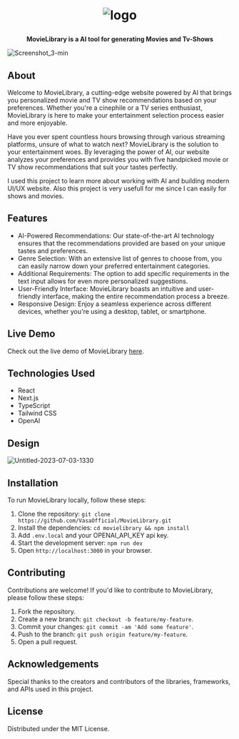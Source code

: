 <h1 align="center">

![logo](https://github.com/VasaOfficial/MovieLibrary/assets/113908218/18c20395-fcc7-46ef-a64f-e15687fd0985)

</h1>
<p align="center">
  <strong>MovieLibrary is a AI tool for generating Movies and Tv-Shows</strong>
</p>

![Screenshot_3-min](https://github.com/VasaOfficial/MovieLibrary/assets/113908218/71389fe3-f3e5-4e45-8604-7bc6379d6b5e)

<h2>About</h2>

Welcome to MovieLibrary, a cutting-edge website powered by AI that brings you personalized movie and TV show recommendations based on your preferences. Whether you're a cinephile or a TV series enthusiast, MovieLibrary is here to make your entertainment selection process easier and more enjoyable.

Have you ever spent countless hours browsing through various streaming platforms, unsure of what to watch next? MovieLibrary is the solution to your entertainment woes. By leveraging the power of AI, our website analyzes your preferences and provides you with five handpicked movie or TV show recommendations that suit your tastes perfectly.

I used this project to learn more about working with AI and building modern UI/UX website. Also this project is very usefull for me since I can easily for shows and movies.

<h2>Features</h2>

- AI-Powered Recommendations: Our state-of-the-art AI technology ensures that the recommendations provided are based on your unique tastes and preferences.
- Genre Selection: With an extensive list of genres to choose from, you can easily narrow down your preferred entertainment categories.
- Additional Requirements: The option to add specific requirements in the text input allows for even more personalized suggestions.
- User-Friendly Interface: MovieLibrary boasts an intuitive and user-friendly interface, making the entire recommendation process a breeze.
- Responsive Design: Enjoy a seamless experience across different devices, whether you're using a desktop, tablet, or smartphone.

<h2>Live Demo</h2>

Check out the live demo of MovieLibrary [here](https://your-demo-url.com).

<h2>Technologies Used</h2>

- React
- Next.js
- TypeScript
- Tailwind CSS
- OpenAI

<h2>Design</h2>

![Untitled-2023-07-03-1330](https://github.com/VasaOfficial/MovieLibrary/assets/113908218/d1e2a4d9-b905-4930-a13e-870fb94942f2)

<h2>Installation</h2>

To run MovieLibrary locally, follow these steps:

1. Clone the repository: `git clone https://github.com/VasaOfficial/MovieLibrary.git`
2. Install the dependencies: `cd movielibrary && npm install`
3. Add `.env.local` and your OPENAI_API_KEY api key.
4. Start the development server: `npm run dev`
5. Open `http://localhost:3000` in your browser.

<h2>Contributing</h2>

Contributions are welcome! If you'd like to contribute to MovieLibrary, please follow these steps:

1. Fork the repository.
2. Create a new branch: `git checkout -b feature/my-feature`.
3. Commit your changes: `git commit -am 'Add some feature'`.
4. Push to the branch: `git push origin feature/my-feature`.
5. Open a pull request.

<h2>Acknowledgements</h2>

Special thanks to the creators and contributors of the libraries, frameworks, and APIs used in this project.

<h2>License</h2>

Distributed under the MIT License.
